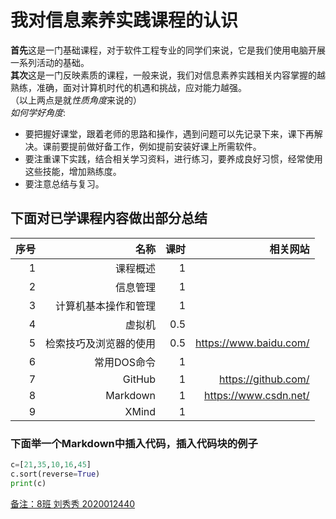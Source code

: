 # 我对信息素养实践课程的认识    



​      **首先**这是一门基础课程，对于软件工程专业的同学们来说，它是我们使用电脑开展一系列活动的基础。  
​      **其次**这是一门反映素质的课程，一般来说，我们对信息素养实践相关内容掌握的越熟练，准确，面对计算机时代的机遇和挑战，应对能力越强。  
（以上两点是就*性质角度*来说的）  
*如何学好角度*:  

+ 要把握好课堂，跟着老师的思路和操作，遇到问题可以先记录下来，课下再解决。课前要提前做好备工作，例如提前安装好课上所需软件。  
+ 要注重课下实践，结合相关学习资料，进行练习，要养成良好习惯，经常使用这些技能，增加熟练度。  
+ 要注意总结与复习。  
## 下面对已学课程内容做出部分总结  
序号|名称|课时|相关网站  
-:|-:|-:|-:  
1|课程概述|1  
2|信息管理|1  
3|计算机基本操作和管理|1  
4|虚拟机|0.5  
5|检索技巧及浏览器的使用|0.5| <https://www.baidu.com/>   
6|常用DOS命令|1  
7|GitHub|  1 |<https://github.com/>  
8|Markdown|1|<https://www.csdn.net/>  
9|XMind|1  
### 下面举一个Markdown中插入代码，插入代码块的例子  
```Python  
c=[21,35,10,16,45]  
c.sort(reverse=True)   
print(c)
```
<u>备注：8班 刘秀秀 2020012440</u>